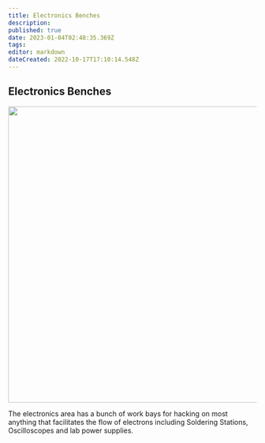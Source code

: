 ```yaml
---
title: Electronics Benches
description: 
published: true
date: 2023-01-04T02:48:35.369Z
tags: 
editor: markdown
dateCreated: 2022-10-17T17:10:14.548Z
---
```


## Electronics Benches

<img src="/tools/electronics_bench.jpg" class="align-left" width="600" />

The electronics area has a bunch of work bays for hacking on most anything that facilitates the flow of electrons including Soldering Stations, Oscilloscopes and lab power supplies.
